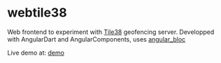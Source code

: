 # webtile38

Web frontend to experiment with [Tile38](https://github.com/tidwall/tile38) geofencing server. Developped with AngularDart and AngularComponents, uses [angular_bloc](https://github.com/felangel/bloc)

Live demo at: [demo](http://quint8.net/)
